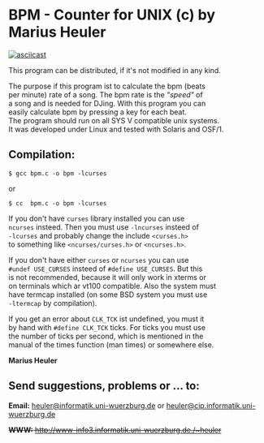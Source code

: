 # BPM - Counter for UNIX (c) by Marius Heuler 

[![asciicast](https://asciinema.org/a/414554.svg)](https://asciinema.org/a/414554)

This program can be distributed, if it's not modified in any kind.  

The purpose if this program ist to calculate the bpm (beats  
per minute) rate of a song. The bpm rate is the *"speed"* of  
a song and is needed for DJing. With this program you can  
easily calculate bpm by pressing a key for each beat.  
The program should run on all SYS V compatible unix systems.  
It was developed under Linux and tested with Solaris and OSF/1.  

## Compilation:

```
$ gcc bpm.c -o bpm -lcurses 
```

or 

```
$ cc  bpm.c -o bpm -lcurses
```

If you don't have `curses` library installed you can use  
`ncurses` insteed. Then you must use `-lncurses` insteed of   
`-lcurses` and probably change the include `<curses.h>`  
to something like `<ncurses/curses.h>` or `<ncurses.h>`.  

If you don't have either `curses` or `ncurses` you can use  
`#undef USE_CURSES` insteed of `#define USE_CURSES`. But this  
is not recommended, because it will only work in xterms or  
on terminals which ar vt100 compatible. Also the system must   
have termcap installed (on some BSD system you must use  
`-ltermcap` by compilation).  
 
If you get an error about `CLK_TCK` ist undefined, you must it  
by hand with `#define CLK_TCK` ticks. For ticks you must use  
the number of ticks per second, which is mentioned in the   
manual of the times function (man times) or somewhere else.  

**Marius Heuler**

## Send suggestions, problems or ... to:

**Email:**    heuler@informatik.uni-wuerzburg.de
           or heuler@cip.informatik.uni-wuerzburg.de

~~**WWW:**     http://www-info3.informatik.uni-wuerzburg.de./~heuler~~

